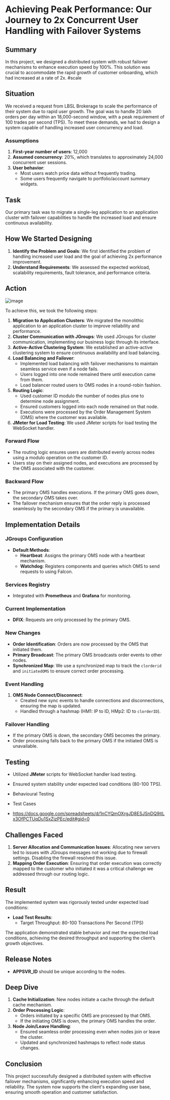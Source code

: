 # Achieving Peak Performance: Our Journey to 2x Concurrent User Handling with Failover Systems

## Summary

In this project, we designed a distributed system with robust failover mechanisms to enhance execution speed by 100%. This solution was crucial to accommodate the rapid growth of customer onboarding, which had increased at a rate of 2x. #scale

## Situation

We received a request from LBSL Brokerage to scale the performance of their system due to rapid user growth. The goal was to handle 20 lakh orders per day within an 18,000-second window, with a peak requirement of 100 trades per second (TPS). To meet these demands, we had to design a system capable of handling increased user concurrency and load.

### Assumptions

1. **First-year number of users**: 12,000
2. **Assumed concurrency**: 20%, which translates to approximately 24,000 concurrent user sessions.
3. **User behavior**:
    - Most users watch price data without frequently trading.
    - Some users frequently navigate to portfolio/account summary widgets.

## Task

Our primary task was to migrate a single-leg application to an application cluster with failover capabilities to handle the increased load and ensure continuous availability.

## How We Started Designing

1. **Identify the Problem and Goals**: We first identified the problem of handling increased user load and the goal of achieving 2x performance improvement.
2. **Understand Requirements**: We assessed the expected workload, scalability requirements, fault tolerance, and performance criteria.

## Action

![image](https://github.com/susithrj/OMS_Cluster/assets/47299475/0550a03a-097c-45c9-ab76-098e844d780c)


To achieve this, we took the following steps:

1. **Migration to Application Clusters**: We migrated the monolithic application to an application cluster to improve reliability and performance.
2. **Cluster Communication with JGroups**: We used JGroups for cluster communication, implementing our business logic through its interface.
3. **Active-Active Clustering System**: We established an active-active clustering system to ensure continuous availability and load balancing.
4. **Load Balancing and Failover**: 
    - Implemented load balancing with failover mechanisms to maintain seamless service even if a node fails.
    - Users logged into one node remained there until execution came from them.
    - Load balancer routed users to OMS nodes in a round-robin fashion.
5. **Routing Logic**:
    - Used customer ID modulo the number of nodes plus one to determine node assignment.
    - Ensured customers logged into each node remained on that node.
    - Executions were processed by the Order Management System (OMS) where the customer was available.
6. **JMeter for Load Testing**: We used JMeter scripts for load testing the WebSocket handler.

### Forward Flow

- The routing logic ensures users are distributed evenly across nodes using a modulo operation on the customer ID.
- Users stay on their assigned nodes, and executions are processed by the OMS associated with the customer.

### Backward Flow

- The primary OMS handles executions. If the primary OMS goes down, the secondary OMS takes over.
- The failover mechanism ensures that the order reply is processed seamlessly by the secondary OMS if the primary is unavailable.

## Implementation Details

### JGroups Configuration

- **Default Methods**:
  - **Heartbeat**: Assigns the primary OMS node with a heartbeat mechanism.
  - **Watchdog**: Registers components and queries which OMS to send requests to using Falcon.

### Services Registry

- Integrated with **Prometheus** and **Grafana** for monitoring.

### Current Implementation

- **DFIX**: Requests are only processed by the primary OMS.

### New Changes

- **Order Identification**: Orders are now processed by the OMS that initiated them.
- **Primary Broadcast**: The primary OMS broadcasts order events to other nodes.
- **Synchronized Map**: We use a synchronized map to track the `clorderid` and `initiatedOMS` to ensure correct order processing.

### Event Handling

1. **OMS Node Connect/Disconnect**:
   - Created new sync events to handle connections and disconnections, ensuring the map is updated.
   - Handled through a hashmap (HM1: IP to ID, HMp2: ID to `clorderID`).

### Failover Handling

- If the primary OMS is down, the secondary OMS becomes the primary.
- Order processing falls back to the primary OMS if the initiated OMS is unavailable.

## Testing

- Utilized **JMeter** scripts for WebSocket handler load testing.
- Ensured system stability under expected load conditions (80-100 TPS).

- Behavioural Testing
- Test Cases
- https://docs.google.com/spreadsheets/d/1nCYQmOXrgJD8ESJSnDQ9itLx3OfPCTUqDu1SxZjzPEc/edit#gid=0


## Challenges Faced

1. **Server Allocation and Communication Issues**: Allocating new servers led to issues with JGroups messages not working due to firewall settings. Disabling the firewall resolved this issue.
2. **Mapping Order Execution**: Ensuring that order execution was correctly mapped to the customer who initiated it was a critical challenge we addressed through our routing logic.

## Result

The implemented system was rigorously tested under expected load conditions:

- **Load Test Results**:
  - Target Throughput: 80-100 Transactions Per Second (TPS)

The application demonstrated stable behavior and met the expected load conditions, achieving the desired throughput and supporting the client’s growth objectives.

## Release Notes

- **APPSVR_ID** should be unique according to the nodes.

## Deep Dive

1. **Cache Initialization**: New nodes initiate a cache through the default cache mechanism.
2. **Order Processing Logic**:
   - Orders initiated by a specific OMS are processed by that OMS.
   - If the initiating OMS is down, the primary OMS handles the order.
3. **Node Join/Leave Handling**:
   - Ensured seamless order processing even when nodes join or leave the cluster.
   - Updated and synchronized hashmaps to reflect node status changes.

## Conclusion

This project successfully designed a distributed system with effective failover mechanisms, significantly enhancing execution speed and reliability. The system now supports the client's expanding user base, ensuring smooth operation and customer satisfaction.
